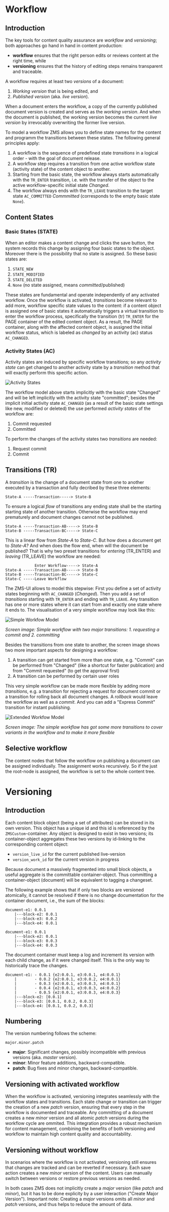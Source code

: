 # Workflow

## Introduction

The key tools for content quality assurance are _workflow_ and _versioning_; 
both approaches go hand in hand in content production: 

* **workflow** ensures that the right person edits or reviews content at the right time, while
* **versioning**  ensures that the history of editing steps remains transparent and traceable.

A workflow requires at least two _versions_ of a document:  

1. _Working version_ that is being edited, and
2. _Published version_ (aka. _live version_).

When a document enters the workflow, a copy of the currently published document version is created and serves as the _working version_. And when the document is published, the working version becomes the current _live version_ by irrevocably overwriting the former live version.

To model a workflow ZMS allows you to define state names for the content and programm the transitions between these states. The following general principles apply:

1. A workflow is the sequence of predefined state _transitions_ in a logical order - with the goal of document release.
2. A workflow step requires a transition from one active workflow state (activity state) of the content object to another.
3. Starting from the basic state, the workflow always starts automatically with the `TR_ENTER` transition, i.e. with the transfer of the object to the active workflow-specific initial state _Changed_.
4. The workflow always ends with the `TR_LEAVE` transition to the target state `AC_COMMITTED` _Commmitted_ (corresponds to the empty basic state `None`).


## Content States

### Basic States (STATE)

When an editor makes a content change and clicks the save button, the system records this change by assigning four basic states to the object. 
Moreover there is the possibility that no state is assigned. So these basic states are: 

1. `STATE_NEW`
2. `STATE_MODIFIED`
3. `STATE_DELETED`
4. `None` (no state assigned, means _committed_/published)


These states are fundamental and operate independently of any activated workflow. Once the workflow is activated, _transitions_ become relevant to add more, workflow specific state values to the content: if a content object is assigned one of basic states it automatically triggers a virtual transition to enter the workflow process, specifically the transition (tr) `TR_ENTER` for the PAGE container of the edited content object.
As a result, the PAGE container, along with the affected content object, is assigned the initial workflow status, which is labeled as _changed_ by an activity (ac) status `AC_CHANGED`.


### Activity States (AC)

Activity states are induced by specific workflow transitions; so any _activity state_ can get changed to another activity state by a _transition_ method that will exactly perform this specific action.

![Activity States](images/admin_wf_ac.gif)

The workflow model above starts implicitly with the basic state "Changed" and will be left implicitly with the activity state "committed"; besides the implicit initial activity state `AC_CHANGED` (as a result of the basic state settings like new, modified or deleted) the  use performed _activity states_ of the workflow are:

1. Commit requested
2. Committed

To perform the changes of the activity states two _transitions_ are needed:

1. Request commit
2. Commit

## Transitions (TR)

A _transition_ is the change of a document state from one to another executed by a transaction and fully decribed by these three elements:

```
State-A -----Transaction-----> State-B
```
To ensure a logical  _flow_ of transitions any ending state shall be the starting starting state of another transition. Otherwise the workflow may end prematurely and document changes cannot not be published.

```
State-A -----Transaction-AB-----> State-B
State-B -----Transaction-BC-----> State-C
```

This is a linear flow from _State-A_ to _State-C_. But how does a document get to _State-A_? And when does the flow end, when will the document be published? That is why two preset transitions for _entering_ (TR_ENTER) and _leaving_ (TR_LEAVE) the workflow are needed:

```
             Enter Workflow-----> State-A
State-A -----Transaction-AB-----> State-B
State-B -----Transaction-BC-----> State-C
State-C -----Leave Workflow
```

The ZMS-UI allows to model this stepwise: First you define a set of activity states beginning with `AC_CHANGED` (_Changed_). Then you add a set of _transitions_ starting with `TR_ENTER` and ending with `TR_LEAVE`. Any transition has one or more states where it can start from and exactly one state where it ends to.
The visualisation of a very simple workflow may look like this:

![Simple Workfow Model](images/admin_wf_minimal.gif)

_Screen image: Simple workflow with two major transitions: 1. requesting a commit and 2. committing_

Besides the transitions from one state to another, the screen image shows two more important aspects for designing a workflow:

1. A transition can get started from more than one state, e.g. "Commit" can be performed from "Changed" (like a shortcut for faster publication) and from "Commit requested" (to get the approval first)
2. A transition can be performed by certain user roles

This very simple workflow can be made more flexible by adding more _transitions_, e.g. a transition for rejecting a request for document commit or a transition for rolling back all document changes. A _rollback_ would leave the workflow as well as a _commit_. And you can add a "Express Commit" transition for instant publishing.

![Extended Workfow Model](images/admin_wf_extended.gif)

_Screen image: The simple workflow has got some more transitions to cover variants in the workflow and to make it more flexible_


## Selective workflow

The content nodes that follow the workflow on publishing a document can be assigned individually. The assignment works recursively. So if the just the root-node is assigned, the workflow is set to the whole content tree.

# Versioning

## Introduction

Each content block object (being a set of attributes) can be stored in its own version.
This object has a unique id and this id is referenced by the `ZMSCustom`-container.
Any object is designed to exist in two versions; its container-object aggregates these two versions by id-linking to the corresponding content object:
* `version_live_id` for the current published live-version
* `version_work_id` for the current version in progress

Because document a massively fragmented into small block objects, a useful aggregate is the committable container-object. Thus committing a container-object (document) will be equivalent to tagging a changeset.

The following example shows that if only two blocks are versioned atomically, it cannot be resolved if there is no change documentation for the container document, i.e., the sum of the blocks:

```
document-e1: 0.0.1
    |---block-e2: 0.0.1
    |---block-e3: 0.0.2
    |---block-e4: 0.0.1

document-e1: 0.0.1
    |---block-e2: 0.0.1
    |---block-e3: 0.0.3
    |---block-e4: 0.0.3
```

The document container must keep a log and increment its version with each child change, as if it were changed itself. This is the only way to historically trace the changes.


```
document-e1: - 0.0.1 {e2:0.0.1, e3:0.0.1, e4:0.0.1}
    |        - 0.0.2 {e2:0.0.1, e3:0.0.2, e4:0.0.1}
    |        - 0.0.3 {e2:0.0.1, e3:0.0.3, e4:0.0.1}
    |        - 0.0.4 {e2:0.0.1, e3:0.0.3, e4:0.0.2}
    |        - 0.0.5 {e2:0.0.1, e3:0.0.3, e4:0.0.3}
    |---block-e2: [0.0.1]
    |---block-e3: [0.0.1, 0.0.2, 0.0.3]
    |---block-e4: [0.0.1, 0.0.2, 0.0.3]
```


## Numbering

The version numbering follows the scheme:

```
major.minor.patch
```

* **major**: Significant changes, possibly incompatible with previous versions (aka. _master_ version).
* **minor**: Minor feature additions, backward-compatible.
* **patch**: Bug fixes and minor changes, backward-compatible.

## Versioning with activated workflow

When the workflow is activated, versioning integrates seamlessly with the workflow states and transitions. Each state change or transition can trigger the creation of a new _patch_ version, ensuring that every step in the workflow is documented and traceable. Any committing of a document creates a new _minor_ version and all atomic _patch_ versions during the workflow cycle are ommited.
This integration provides a robust mechanism for content management, combining the benefits of both versioning and workflow to maintain high content quality and accountability.

## Versioning without workflow

In scenarios where the workflow is not activated, versioning still ensures that changes are tracked and can be reverted if necessary. Each save action creates a new _minor_ version of the content. Users can manually switch between versions or restore previous versions as needed.

In both cases ZMS does not implicitly create a  _major_ version  (like _patch_ and _minor_), but it has to be done explicity by a user interaction ("Create Major Version"). Important note: Creating a _major_ versions omits all _minor_ and _patch_ versions, and thus helps to reduce the amount of data.

